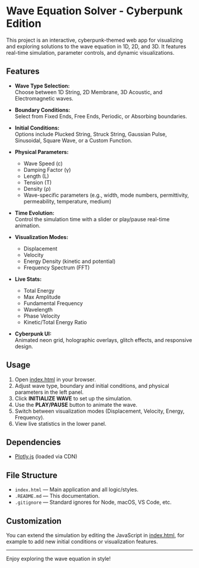 # Wave Equation Solver - Cyberpunk Edition

This project is an interactive, cyberpunk-themed web app for visualizing and exploring solutions to the wave equation in 1D, 2D, and 3D. It features real-time simulation, parameter controls, and dynamic visualizations.

## Features

- **Wave Type Selection:**  
  Choose between 1D String, 2D Membrane, 3D Acoustic, and Electromagnetic waves.

- **Boundary Conditions:**  
  Select from Fixed Ends, Free Ends, Periodic, or Absorbing boundaries.

- **Initial Conditions:**  
  Options include Plucked String, Struck String, Gaussian Pulse, Sinusoidal, Square Wave, or a Custom Function.

- **Physical Parameters:**  
  - Wave Speed (c)
  - Damping Factor (γ)
  - Length (L)
  - Tension (T)
  - Density (ρ)
  - Wave-specific parameters (e.g., width, mode numbers, permittivity, permeability, temperature, medium)

- **Time Evolution:**  
  Control the simulation time with a slider or play/pause real-time animation.

- **Visualization Modes:**  
  - Displacement
  - Velocity
  - Energy Density (kinetic and potential)
  - Frequency Spectrum (FFT)

- **Live Stats:**  
  - Total Energy
  - Max Amplitude
  - Fundamental Frequency
  - Wavelength
  - Phase Velocity
  - Kinetic/Total Energy Ratio

- **Cyberpunk UI:**  
  Animated neon grid, holographic overlays, glitch effects, and responsive design.

## Usage

1. Open [index.html](index.html) in your browser.
2. Adjust wave type, boundary and initial conditions, and physical parameters in the left panel.
3. Click **INITIALIZE WAVE** to set up the simulation.
4. Use the **PLAY/PAUSE** button to animate the wave.
5. Switch between visualization modes (Displacement, Velocity, Energy, Frequency).
6. View live statistics in the lower panel.

## Dependencies

- [Plotly.js](https://plotly.com/javascript/) (loaded via CDN)

## File Structure

- `index.html` — Main application and all logic/styles.
- `.README.md` — This documentation.
- `.gitignore` — Standard ignores for Node, macOS, VS Code, etc.

## Customization

You can extend the simulation by editing the JavaScript in [index.html](index.html), for example to add new initial conditions or visualization features.

---

Enjoy exploring the wave equation in style!